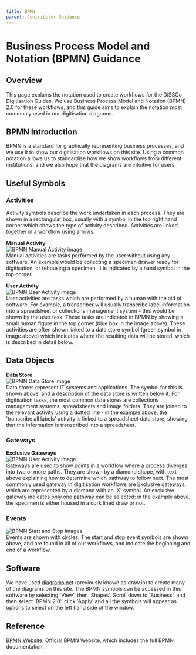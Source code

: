 ```yaml
---
title: BPMN
parent: Contributor Guidance
---
```


# Business Process Model and Notation (BPMN) Guidance

## Overview
This page explains the notation used to create workflows for the DiSSCo Digitisation Guides. We use Business Process Model and Notation (BPMN) 2.0 for these workflows, and this guide aims to explain the notation most commonly used in our digitisation diagrams.

## BPMN Introduction
BPMN is a standard for graphically representing business processes, and we use it to show our digitisation workflows on this site. Using a common notation allows us to standardise how we show workflows from different institutions, and we also hope that the diagrams are intuitive for users. 

## Useful Symbols

### Activities
Activity symbols describe the work undertaken in each process. They are shown in a rectangular box, usually with a symbol in the top right hand corner which shows the type of activity described. Activities are linked together in a workflow using arrows.

**Manual Activity**\
![BPMN Manual Activity image](https://github.com/lmfrench/lmfrench.github.io/blob/main/images/ManualBPMN.PNG?raw=true)\
Manual activities are tasks performed by the user without using any software. An example would be collecting a specimen drawer ready for digitisation, or rehousing a specimen. It is indicated by a hand symbol in the top corner.

**User Activity**\
![BPMN User Activity image](https://github.com/lmfrench/lmfrench.github.io/blob/main/images/UserBPMN.PNG?raw=true)<br/>
User activities are tasks which are performed by a human with the aid of software. For example, a transcriber will usually transcribe label information into a spreadsheet or collections management system - this would be shown by the user task. These tasks are indicated in BPMN by showing a small human figure in the top corner (blue box in the image above). These activities are often shown linked to a data store symbol (green symbol in image above) which indicates where the resulting data will be stored, which is described in detail below.

## Data Objects
**Data Store**\
![BPMN Data Store image](https://github.com/lmfrench/lmfrench.github.io/blob/main/images/DatabaseBPMN.PNG?raw=true)<br/>
Data stores represent IT systems and applications. The symbol for this is shown above, and a description of the data store is written below it. For digitisation tasks, the most common data stores are collections management systems, spreadsheets and image folders. They are joined to the relevant activity using a dotted line - in the example above, the 'transcribe all labels' activity is linked to a spreadsheet data store, showing that the information is transcribed into a spreadsheet.

### Gateways

**Exclusive Gateways**\
![BPMN User Activity image](https://github.com/lmfrench/lmfrench.github.io/blob/main/images/GatewayBPMN.PNG?raw=true)<br/>
Gateways are used to show points in a workflow where a process diverges into two or more paths. They are shown by a diamond shape, with text above explaining how to determine which pathway to follow next. The most commonly used gateway in digitisation workflows are Exclusive gateways, which are represented by a diamond with an 'X' symbol. An exclusive gateway indicates only one pathway can be selected: in the example above, the specimen is either housed in a cork lined draw or not.

### Events
![BPMN Start and Stop images](https://github.com/lmfrench/lmfrench.github.io/blob/main/images/StartBPMN.PNG?raw=true)<br/>
Events are shown with circles. The start and stop event symbols are shown above, and are found in all of our workflows, and indicate the beginning and end of a workflow.

## Software
We have used [diagrams.net](https://diagrams.net) (previously known as draw.io) to create many of the diagrams on this site. The BPMN symbols can be accessed in this software by selecting 'View', then 'Shapes'. Scroll down to 'Business', and then select 'BPMN 2.0', click 'Apply' and all the symbols will appear as options to select on the left hand side of the window.

## Reference
[BPMN Website](https://bpmn.org): Official BPMN Website, which includes the full BPMN documentation.

